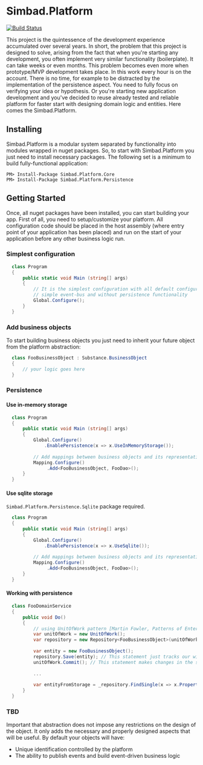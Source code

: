 # Simbad.Platform

[![Build Status](https://travis-ci.org/simbadltd/simbad.platform.svg?branch=master)](https://travis-ci.org/simbadltd/simbad.platform)

This project is the quintessence of the development experience accumulated over several years. In short, the problem that this project is designed to solve, arising from the fact that when you're starting any development, you often implement very similar functionality (boilerplate). It can take weeks or even months. This problem becomes even more when prototype/MVP development takes place. In this work every hour is on the account. There is no time, for example to be distracted by the implementation of the persistence aspect. You need to fully focus on verifying your idea or hypothesis. Or you're starting new application development and you've decided to reuse already tested and reliable platform for faster start with designing domain logic and entities. Here comes the Simbad.Platform.

## Installing

Simbad.Platform is a modular system separated by functionality into modules wrapped in nuget packages. So, to start with Simbad.Platform you just need to install necessary packages. The following set is a minimum to build fully-functional application:

```
PM> Install-Package Simbad.Platform.Core
PM> Install-Package Simbad.Platform.Persistence
```

## Getting Started

Once, all nuget packages have been installed, you can start building your app. First of all, you need to setup/customize your platform. All configuration code should be placed in the host assembly (where entry point of your application has been placed) and run on the start of your application before any other business logic run.

### Simplest configuration

```cs
  class Program
  {
      public static void Main (string[] args)
      {
          // It is the simplest configuration with all default configurations, 
          // simple event-bus and without persistence functionality
          Global.Configure(); 
      }
  }
```

### Add business objects

To start building business objects you just need to inherit your future object from the platform abstraction:

```cs
  class FooBusinessObject : Substance.BusinessObject
  {
      // your logic goes here
  }
```

### Persistence

#### Use in-memory storage

```cs
  class Program
  {
      public static void Main (string[] args)
      {
          Global.Configure()
              .EnablePersistence(x => x.UseInMemoryStorage());
          
          // Add mappings between business objects and its representation for persistence (dao)
          Mapping.Configure()
               .Add<FooBusinessObject, FooDao>();
      }
  }

```

#### Use sqlite storage

`Simbad.Platform.Persistence.Sqlite` package required.

```cs
  class Program
  {
      public static void Main (string[] args)
      {
          Global.Configure()
              .EnablePersistence(x => x.UseSqlite());
          
          // Add mappings between business objects and its representation for persistence (dao)
          Mapping.Configure()
               .Add<FooBusinessObject, FooDao>();
      }
  }

```

#### Working with persistence

```cs
  class FooDomainService
  {
      public void Do()
      {
          // using UnitOfWork pattern [Martin Fowler, Patterns of Enterprise Application Architecture, 184]
          var unitOfWork = new UnitOfWork(); 
          var repository = new Repository<FooBusinessObject>(unitOfWork);
          
          var entity = new FooBusinessObject();
          repository.Save(entity); // This statement just tracks our wish to save the object
          unitOfWork.Commit(); // This statement makes changes in the storage
          
          ...
          
          var entityFromStorage = _repository.FindSingle(x => x.Property == 42);
      }
  }
```

### TBD
Important that abstraction does not impose any restrictions on the design of the object. It only adds the necessary and properly designed aspects that will be useful. By default your objects will have:
* Unique identification controlled by the platform
* The ability to publish events and build event-driven business logic
